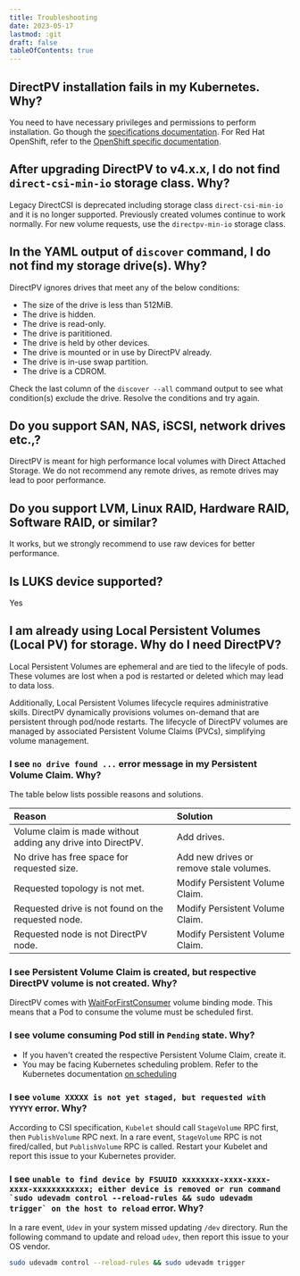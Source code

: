 ```yaml
---
title: Troubleshooting
date: 2023-05-17
lastmod: :git
draft: false
tableOfContents: true
---
```


## DirectPV installation fails in my Kubernetes. Why?
You need to have necessary privileges and permissions to perform installation. Go though the [specifications documentation](./specifications.md). For Red Hat OpenShift, refer to the [OpenShift specific documentation](./openshift.md). 

## After upgrading DirectPV to v4.x.x, I do not find `direct-csi-min-io` storage class. Why?
Legacy DirectCSI is deprecated including storage class `direct-csi-min-io` and it is no longer supported. Previously created volumes continue to work normally. For new volume requests, use the `directpv-min-io` storage class.

## In the YAML output of `discover` command, I do not find my storage drive(s). Why?
DirectPV ignores drives that meet any of the below conditions:
* The size of the drive is less than 512MiB.
* The drive is hidden.
* The drive is read-only.
* The drive is parititioned.
* The drive is held by other devices.
* The drive is mounted or in use by DirectPV already.
* The drive is in-use swap partition.
* The drive is a CDROM.

Check the last column of the `discover --all` command output to see what condition(s) exclude the drive. Resolve the conditions and try again.

## Do you support SAN, NAS, iSCSI, network drives etc.,?

DirectPV is meant for high performance local volumes with Direct Attached Storage. 
We do not recommend any remote drives, as remote drives may lead to poor performance.

## Do you support LVM, Linux RAID, Hardware RAID, Software RAID, or similar?

It works, but we strongly recommend to use raw devices for better performance.

## Is LUKS device supported?

Yes

## I am already using Local Persistent Volumes (Local PV) for storage. Why do I need DirectPV?

Local Persistent Volumes are ephemeral and are tied to the lifecyle of pods. 
These volumes are lost when a pod is restarted or deleted which may lead to data loss. 

Additionally, Local Persistent Volumes lifecycle requires administrative skills. 
DirectPV dynamically provisions volumes on-demand that are persistent through pod/node restarts. 
The lifecycle of DirectPV volumes are managed by associated Persistent Volume Claims (PVCs), simplifying volume management.

### I see `no drive found ...` error message in my Persistent Volume Claim. Why?

The table below lists possible reasons and solutions.

| Reason                                                       | Solution                                |
|:-------------------------------------------------------------|:----------------------------------------|
| Volume claim is made without adding any drive into DirectPV. | Add drives.                             |
| No drive has free space for requested size.                  | Add new drives or remove stale volumes. |
| Requested topology is not met.                               | Modify Persistent Volume Claim.         |
| Requested drive is not found on the requested node.          | Modify Persistent Volume Claim.         |
| Requested node is not DirectPV node.                         | Modify Persistent Volume Claim.         |

### I see Persistent Volume Claim is created, but respective DirectPV volume is not created. Why?

DirectPV comes with [WaitForFirstConsumer](https://kubernetes.io/docs/concepts/storage/storage-classes/#volume-binding-mode) volume binding mode.
This means that a Pod to consume the volume must be scheduled first.

### I see volume consuming Pod still in `Pending` state. Why?

* If you haven't created the respective Persistent Volume Claim, create it.
* You may be facing Kubernetes scheduling problem. 
  Refer to the Kubernetes documentation [on scheduling](https://kubernetes.io/docs/concepts/scheduling-eviction/assign-pod-node/)

### I see `volume XXXXX is not yet staged, but requested with YYYYY` error. Why?

According to CSI specification, `Kubelet` should call `StageVolume` RPC first, then `PublishVolume` RPC next. 
In a rare event, `StageVolume` RPC is not fired/called, but `PublishVolume` RPC is called. 
Restart your Kubelet and report this issue to your Kubernetes provider.

### I see ```unable to find device by FSUUID xxxxxxxx-xxxx-xxxx-xxxx-xxxxxxxxxxxx; either device is removed or run command `sudo udevadm control --reload-rules && sudo udevadm trigger` on the host to reload``` error. Why?

In a rare event, `Udev` in your system missed updating `/dev` directory. 
Run the following command to update and reload `udev`, then report this issue to your OS vendor.

```sh {.copy}
sudo udevadm control --reload-rules && sudo udevadm trigger
```